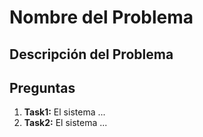 #  Nombre del Problema

## Descripción del Problema


## Preguntas

1. **Task1:** El sistema ...
2. **Task2:** El sistema ...



